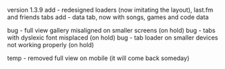 version 1.3.9
add - redesigned loaders (now imitating the layout), last.fm and friends tabs
add - data tab, now with songs, games and code data

bug - full view gallery misaligned on smaller screens (on hold)
bug - tabs with dyslexic font misplaced (on hold)
bug - tab loader on smaller devices not working properly (on hold)

temp - removed full view on mobile (it will come back someday)